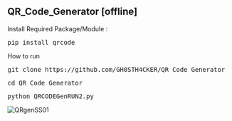 ## QR_Code_Generator [offline]

Install Required Package/Module :
<pre>pip install qrcode</pre>

How to run
<pre>git clone https://github.com/GH0STH4CKER/QR_Code_Generator</pre>
<pre>cd QR_Code_Generator</pre>
<pre>python QRCODEGenRUN2.py</pre>

![QRgenSS01](https://user-images.githubusercontent.com/62290930/227717140-b9a282cc-e865-454d-aeaa-62f3a95d9fe8.png)
